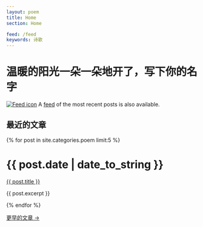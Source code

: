 ```yaml
---
layout: poem
title: Home
section: Home

feed: /feed
keywords: 诗歌
---
```


温暖的阳光一朵一朵地开了，写下你的名字
==========================================

<p><a href='/feed'><img title='Atom feed of recent posts' class='right' src='/files/css/feed-icon-14x14.png' alt='Feed icon' /></a> A <a href='/feed'>feed</a> of the most recent posts is also available.</p>

最近的文章
------------

{% for post in site.categories.poem limit:5 %}
<div class="section list">
  <h1>{{ post.date | date_to_string }}</h1>
  <p class="line">
  <a class="title" href="{{ post.url }}">{{ post.title }}</a>
  </p>
  <p class="excerpt">{{ post.excerpt }}</p>
</div>
{% endfor %}

<p>
<a href="past.html">更早的文章 &rarr;</a>
</p>